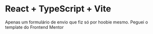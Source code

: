 # React + TypeScript + Vite

Apenas um formulário de envio que fiz só por hoobie mesmo. Peguei o template do Frontend Mentor
